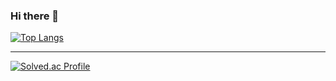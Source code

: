 ### Hi there 👋

<!--
**qogksqls/qogksqls** is a ✨ _special_ ✨ repository because its `README.md` (this file) appears on your GitHub profile.

Here are some ideas to get you started:

- 🔭 I’m currently working on ...
- 🌱 I’m currently learning ...
- 👯 I’m looking to collaborate on ...
- 🤔 I’m looking for help with ...
- 💬 Ask me about ...
- 📫 How to reach me: ...
- 😄 Pronouns: ...
- ⚡ Fun fact: ...
-->
[![Top Langs](https://github-readme-stats.vercel.app/api/top-langs/?username=qoggksqls&layout=compact)](https://github.com/qoggksqls/github-readme-stats)
<hr>

[![Solved.ac Profile](http://mazassumnida.wtf/api/v2/generate_badge?boj=qotktpdy)](https://solved.ac/qotktpdy/)
